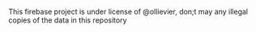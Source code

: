 This firebase project is under license of @ollievier, don;t may any illegal copies of the data in this repository
